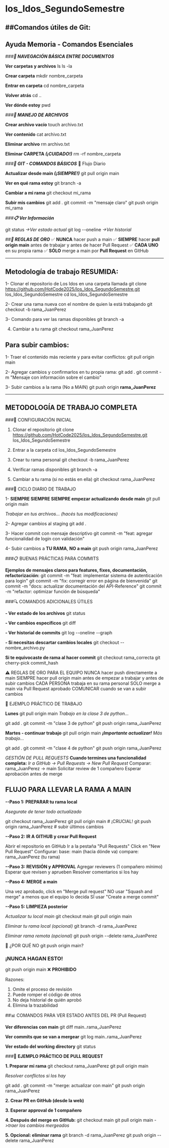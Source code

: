 # los_Idos_SegundoSemestre


##Comandos útiles de Git:
-------------------------------------------------------------------------------------------------------------------------
## Ayuda Memoria - Comandos Esenciales

###***📁 NAVEGACIÓN BÁSICA ENTRE DOCUMENTOS***

**Ver carpetas y archivos**
ls
ls -la

**Crear carpeta**
mkdir nombre_carpeta

**Entrar en carpeta**
cd nombre_carpeta

**Volver atrás**
cd ..

**Ver dónde estoy**
pwd

###***📄 MANEJO DE ARCHIVOS***

**Crear archivo vacío**
touch archivo.txt

**Ver contenido**
cat archivo.txt

**Eliminar archivo**
rm archivo.txt

**Eliminar CARPETA _(¡CUIDADO!)_**
rm -rf nombre_carpeta

###***🐙 GIT - COMANDOS BÁSICOS***
🔄 Flujo Diario

**Actualizar desde main _(¡SIEMPRE!)_**
git pull origin main

**Ver en qué rama estoy**
git branch -a

**Cambiar a mi rama**
git checkout mi_rama

**Subir mis cambios**
git add .
git commit -m "mensaje claro"
git push origin mi_rama

###***📋 Ver Información***

git status       *->Ver estado actual*
git log --oneline  *->Ver historial*

##***🎯 REGLAS DE ORO***
✅ **NUNCA** hacer push a main
✅ **SIEMPRE** hacer **pull origin main** antes de trabajar y antes de hacer Pull Request
✅ **CADA UNO** en su propia rama
✅ **SÓLO** merge a main por **Pull Request** en GitHub

-------------------------------------------------------------------------------------------------------------------------
## Metodología de trabajo RESUMIDA: 

1- Clonar el repositorio de Los Idos en una carpeta llamada 
git clone https://github.com/HotCode2025/los_Idos_SegundoSemestre.git los_Idos_SegundoSemestre cd los_Idos_SegundoSemestre

2- Crear una rama nueva con el nombre de quien la está trabajando 
git checkout -b rama_JuanPerez

3- Comando para ver las ramas disponibles
git branch -a

4) Cambiar a tu rama 
git checkout rama_JuanPerez

## Para subir cambios: 

1- Traer el contenido más reciente y para evitar conflictos:
git pull origin main

2- Agregar cambios y confirmarlos en tu propia rama: 
git add . git commit -m "Mensaje con información sobre el cambio"

3- Subir cambios a la rama (No a MAIN)
git push origin **rama_JuanPerez**

-------------------------------------------------------------------------------------------------------------------------
## METODOLOGÍA DE TRABAJO COMPLETA 

###🚀 CONFIGURACIÓN INICIAL

1. Clonar el repositorio
git clone https://github.com/HotCode2025/los_Idos_SegundoSemestre.git los_Idos_SegundoSemestre

2. Entrar a la carpeta
cd los_Idos_SegundoSemestre

3. Crear tu rama personal
git checkout -b rama_JuanPerez

4. Verificar ramas disponibles
git branch -a

5. Cambiar a tu rama (si no estás en ella)
git checkout rama_JuanPerez

###🔄 CICLO DIARIO DE TRABAJO

1- **SIEMPRE SIEMPRE SIEMPRE empezar actualizando desde main**
git pull origin main

 *Trabajar en tus archivos...*
 *(hacés tus modificaciones)*

2- Agregar cambios al staging
git add .

3- Hacer commit con mensaje descriptivo
git commit -m "feat: agregar funcionalidad de login con validación"

4- Subir cambios a **TU RAMA**, **NO a main**
git push origin rama_JuanPerez

###📋 BUENAS PRÁCTICAS PARA COMMITS

 **Ejemplos de mensajes claros para features, fixes, documentación, refactorización:**
git commit -m "feat: implementar sistema de autenticación para login"
git commit -m "fix: corregir error en página de bienvenida"
git commit -m "docs: actualizar documentación del API-Reference"
git commit -m "refactor: optimizar función de búsqueda"

###🔍 COMANDOS ADICIONALES ÚTILES

**- Ver estado de los archivos**
git status

**- Ver cambios específicos**
git diff

**- Ver historial de commits**
git log --oneline --graph

**- Si necesitas descartar cambios locales**
git checkout -- nombre_archivo.py

**Si te equivocaste de rama al hacer commit**
git checkout rama_correcta
git cherry-pick commit_hash

⚠️ REGLAS DE ORO PARA EL EQUIPO
NUNCA hacer push directamente a main
SIEMPRE hacer pull origin main antes de empezar a trabajar y antes de subir cambios
CADA PERSONA trabaja en su rama personal
SOLO merge a main via Pull Request aprobado
COMUNICAR cuando se van a subir cambios

🎯 EJEMPLO PRÁCTICO DE TRABAJO

**Lunes**
git pull origin main
*Trabajo en la clase 3 de python...*

git add .
git commit -m "clase 3 de python"
git push origin rama_JuanPerez

**Martes - continuar trabajo**
git pull origin main  ***¡Importante actualizar!***
*Más trabajo...*

git add .
git commit -m "clase 4 de python"
git push origin rama_JuanPerez
 
 *GESTIÓN DE PULL REQUESTS*
**Cuando termines una funcionalidad completa:**
*Ir a GitHub → Pull Requests → New Pull Request*
Comparar: rama_JuanPerez → main
Solicitar review de 1 compañero
Esperar aprobación antes de merge

 ## **FLUJO PARA LLEVAR LA RAMA A MAIN**

**--Paso 1: PREPARAR tu rama local**

*Asegurate de tener todo actualizado*

git checkout rama_JuanPerez
git pull origin main  # ¡CRUCIAL!
git push origin rama_JuanPerez  # subir últimos cambios

**--Paso 2: IR A GITHUB y crear Pull Request**

Abrir el repositorio en GitHub
Ir a la pestaña "Pull Requests"
Click en "New Pull Request"
Configurar:
  base: main (hacia dónde va)
  compare: rama_JuanPerez (tu rama)

**--Paso 3: REVISIÓN y APPROVAL**
Agregar reviewers (1 compañero mínimo)
Esperar que revisen y aprueben
Resolver comentarios si los hay

**--Paso 4: MERGE a main**

Una vez aprobado, click en "Merge pull request"
NO usar "Squash and merge" a menos que el equipo lo decida
SÍ usar "Create a merge commit"

**--Paso 5: LIMPIEZA posterior**

*Actualizar tu local main*
git checkout main
git pull origin main

*Eliminar tu rama local (opcional)*
git branch -d rama_JuanPerez

*Eliminar rama remota (opcional)*
git push origin --delete rama_JuanPerez

🚨 ¿POR QUÉ NO git push origin main?

### **¡NUNCA HAGAN ESTO!**
git push origin main   ❌ **PROHIBIDO**

 Razones:
 1. Omite el proceso de revisión
 2. Puede romper el código de otros
 3. No deja historial de quién aprobó
 4. Elimina la trazabilidad

    
##📊 COMANDOS PARA VER ESTADO ANTES DEL PR (Pull Request)

**Ver diferencias con main**
git diff main..rama_JuanPerez

**Ver commits que se van a mergear**
git log main..rama_JuanPerez

**Ver estado del working directory**
git status

###🎯 **EJEMPLO PRÁCTICO DE PULL REQUEST**

**1. Preparar mi rama**
git checkout rama_JuanPerez
git pull origin main

*Resolver conflictos si los hay*

git add .
git commit -m "merge: actualizar con main"
git push origin rama_JuanPerez

**2. Crear PR en GitHub (desde la web)**

**3. Esperar approval de 1 compañero**

**4. Después del merge en GitHub:**
git checkout main
git pull origin main  *->traer los cambios mergeados*

**5. Opcional: eliminar rama**
git branch -d rama_JuanPerez
git push origin --delete rama_JuanPerez



